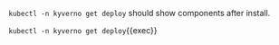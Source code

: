 `kubectl -n kyverno get deploy` should show components after install.

`kubectl -n kyverno get deploy`{{exec}}
